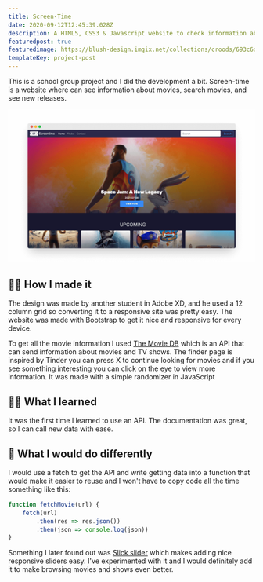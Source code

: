 ```yaml
---
title: Screen-Time
date: 2020-09-12T12:45:39.028Z
description: A HTML5, CSS3 & Javascript website to check information about movies.
featuredpost: true
featuredimage: https://blush-design.imgix.net/collections/croods/693c6d1d-030b-425f-a705-24a70586f166.png?w=800&auto=compress&cs=srgb
templateKey: project-post
---
```

This is a school group project and I did the development a bit. Screen-time is a website where can see information about movies, search movies, and see new releases.

![screen time photo](screen-time.png)

## 👨‍💻 How I made it

The design was made by another student in Adobe XD, and he used a 12 column grid so converting it to a responsive site was pretty easy. The website was made with Bootstrap to get it nice and responsive for every device.

To get all the movie information I used [The Movie DB](https://www.themoviedb.org/) which is an API that can send information about movies and TV shows. The finder page is inspired by Tinder you can press X to continue looking for movies and if you see something interesting you can click on the eye to view more information. It was made with a simple randomizer in JavaScript

## 👨‍🏫 What I learned

It was the first time I learned to use an API. The documentation was great, so I can call new data with ease. 

## 📌 What I would do differently

I would use a fetch to get the API and write getting data into a function that would make it easier to reuse and I won't have to copy code all the time something like this:

```javascript
function fetchMovie(url) {
    fetch(url)
        .then(res => res.json())
        .then(json => console.log(json))
}
```

Something I later found out was [Slick slider](https://kenwheeler.github.io/slick/) which makes adding nice responsive sliders easy. I've experimented with it and I would definitely add it to make browsing movies and shows even better.